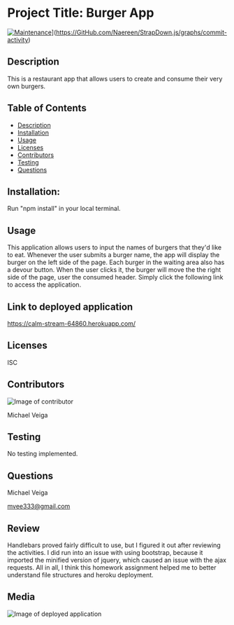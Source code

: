 # Project Title: Burger App

[![Maintenance](https://img.shields.io/badge/Maintained%3F-yes-green.svg)](https://GitHub.com/Naereen/StrapDown.js/graphs/commit-activityhttps://img.shields.io/badge/Maintained%3F-yes-green.svg)](https://GitHub.com/Naereen/StrapDown.js/graphs/commit-activity)

## Description

This is a restaurant app that allows users to create and consume their very own burgers.

## Table of Contents

- [Description](#Description)
- [Installation](#Installation)
- [Usage](#Usage)
- [Licenses](#Licenses)
- [Contributors](#Contributors)
- [Testing](#Testing)
- [Questions](#Questions)

## Installation:

Run "npm install" in your local terminal.

## Usage

This application allows users to input the names of burgers that they'd like to eat. Whenever the user submits a burger name, the app will display the burger on the left side of the page. Each burger in the waiting area also has a devour button. When the user clicks it, the burger will move the the right side of the page, user the consumed header. Simply click the following link to access the application.

## Link to deployed application

https://calm-stream-64860.herokuapp.com/

## Licenses

ISC

## Contributors

![Image of contributor](https://avatars2.githubusercontent.com/u/61660025?v=4)

Michael Veiga

## Testing

No testing implemented.

## Questions

Michael Veiga

mvee333@gmail.com

## Review

Handlebars proved fairly difficult to use, but I figured it out after reviewing the activities. I did run into an issue with using bootstrap, because it imported the minified version of jquery, which caused an issue with the ajax requests. All in all, I think this homework assignment helped me to better understand file structures and heroku deployment.

## Media

![Image of deployed application]()

